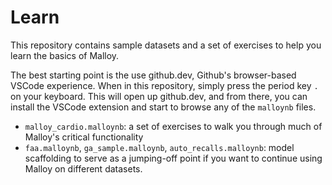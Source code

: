# Learn

This repository contains sample datasets and a set of exercises to help you learn the basics of Malloy.

The best starting point is the use github.dev, Github's browser-based VSCode experience. When in this repository, simply press the period key `.` on your keyboard. This will open up github.dev, and from there, you can install the VSCode extension and start to browse any of the `malloynb` files.

- `malloy_cardio.malloynb`: a set of exercises to walk you through much of Malloy's critical functionality
- `faa.malloynb`, `ga_sample.malloynb`, `auto_recalls.malloynb`: model scaffolding to serve as a jumping-off point if you want to continue using Malloy on different datasets.